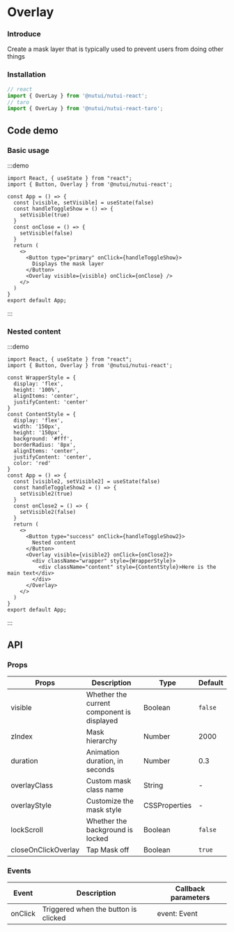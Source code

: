 # Overlay 

### Introduce

Create a mask layer that is typically used to prevent users from doing other things

### Installation


``` ts
// react
import { OverLay } from '@nutui/nutui-react';
// taro
import { OverLay } from '@nutui/nutui-react-taro';
```

## Code demo

### Basic usage

:::demo
```tsx
import React, { useState } from "react";
import { Button, Overlay } from '@nutui/nutui-react';

const App = () => {
  const [visible, setVisible] = useState(false)
  const handleToggleShow = () => {
    setVisible(true)
  }
  const onClose = () => {
    setVisible(false)
  }
  return (
    <>
      <Button type="primary" onClick={handleToggleShow}>
        Displays the mask layer
      </Button>
      <Overlay visible={visible} onClick={onClose} />
    </>
  )
}
export default App;
```
:::

### Nested content

:::demo
```tsx
import React, { useState } from "react";
import { Button, Overlay } from '@nutui/nutui-react';

const WrapperStyle = {
  display: 'flex',
  height: '100%',
  alignItems: 'center',
  justifyContent: 'center'
}
const ContentStyle = {
  display: 'flex',
  width: '150px',
  height: '150px',
  background: '#fff',
  borderRadius: '8px',
  alignItems: 'center',
  justifyContent: 'center',
  color: 'red'
}
const App = () => {
  const [visible2, setVisible2] = useState(false)
  const handleToggleShow2 = () => {
    setVisible2(true)
  }
  const onClose2 = () => {
    setVisible2(false)
  }
  return (
    <>
      <Button type="success" onClick={handleToggleShow2}>
        Nested content
      </Button>
      <Overlay visible={visible2} onClick={onClose2}>
        <div className="wrapper" style={WrapperStyle}>
          <div className="content" style={ContentStyle}>Here is the main text</div>
        </div>
      </Overlay>
    </>
  )
}
export default App;
```
:::

## API

### Props

| Props                   | Description             | Type           | Default |
| ---------------------- | ---------------- | -------------- | ------ |
| visible                   | Whether the current component is displayed | Boolean        | `false`  |
| zIndex                | Mask hierarchy         | Number | 2000   |
| duration               | Animation duration, in seconds | Number | 0.3    |
| overlayClass          | Custom mask class name   | String         | -      |
| overlayStyle          | Customize the mask style   | CSSProperties  | -      |
| lockScroll          | Whether the background is locked   | Boolean  | `false`     |
| closeOnClickOverlay | Tap Mask off | Boolean        | `true`   |

### Events

| Event | Description       | Callback parameters     |
| ------ | ---------- | ------------ |
| onClick  | Triggered when the button is clicked | event: Event |
